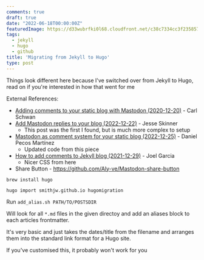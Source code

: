 ```yaml
---
comments: true
draft: true
date: "2022-06-18T00:00:00Z"
featuredImage: https://d33wubrfki0l68.cloudfront.net/c38c7334cc3f23585738e40334284fddcaf03d5e/2e17c/images/hugo-logo-wide.svg
tags:
  - jekyll
  - hugo
  - github
title: 'Migrating from Jekyll to Hugo'
type: post
---
```


Things look different here because I've switched over from Jekyll to Hugo, read on if you're interested in how that went for me
<!--more-->

External References:
- [Adding comments to your static blog with Mastodon (2020-12-20)](https://carlschwan.eu/2020/12/29/adding-comments-to-your-static-blog-with-mastodon/) - Carl Schwan
- [Add Mastodon replies to your blog (2022-12-22)](https://www.codingwithjesse.com/blog/add-mastodon-replies-to-your-blog/) - Jesse Skinner
  - This post was the first I found, but is much more complex to setup
- [Mastodon as comment system for your static blog (2022-12-25)](https://danielpecos.com/2022/12/25/mastodon-as-comment-system-for-your-static-blog/) - Daniel Pecos Martínez
  - Updated code from this piece
- [How to add comments to Jekyll blog (2021-12-29)](https://www.joelchrono12.xyz/blog/how-to-add-mastodon-comments-to-jekyll-blog/) - Joel Garcia
  - Nicer CSS from here
- Share Button - https://github.com/Aly-ve/Mastodon-share-button

`brew install hugo`

`hugo import smithjw.github.io hugomigration`

Run `add_alias.sh PATH/TO/POSTSDIR`

Will look for all `*.md` files in the given directoy and add an aliases block to each articles frontmatter.

It's very basic and just takes the dates/title from the filename and arranges them into the standard link format for a Hugo site.

If you've customised this, it probably won't work for you


